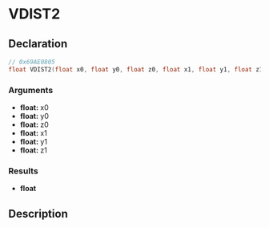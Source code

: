 # VDIST2

## Declaration
```cpp
// 0x69AE0805
float VDIST2(float x0, float y0, float z0, float x1, float y1, float z1);
```

### Arguments
- **float:** x0
- **float:** y0
- **float:** z0
- **float:** x1
- **float:** y1
- **float:** z1

### Results
- **float**

## Description
